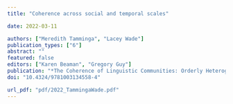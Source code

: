 ```yaml
---
title: "Coherence across social and temporal scales"

date: 2022-03-11

authors: ["Meredith Tamminga", "Lacey Wade"]
publication_types: ["6"]
abstract: ""
featured: false
editors: ["Karen Beaman", "Gregory Guy"]
publication: "*The Coherence of Linguistic Communities: Orderly Heterogeneity and Social Meaning*"
doi: "10.4324/9781003134558-4"

url_pdf: "pdf/2022_TammingaWade.pdf"
---
```


